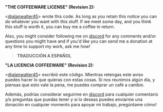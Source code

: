 **"THE COFFEEWARE LICENSE" (Revision 2):**

<[@alanwalter45][1]> wrote this code. As long as you retain this notice you
can do whatever you want with this stuff. If we meet some day, and you think 
this stuff is worth it, you can buy me a coffee in return. 

Also, you might consider following me on [discord][2] for any comments and/or questions you might have and if you'd like you can send me a donation 
at any time to support my work, ask me how!


> **TRADUCCIÓN A ESPAÑOL**

**"LA LICENCIA COFFEEWARE" (Revision 2):**

<[@alanwalter45][1]> escribió este código. Mientras retengas este aviso puedes hacer lo que quieras con estas cosas. Si nos reunimos algún día, y piensas que esto vale la pena, me puedes comprar un café a cambio.

Además, podrías considerar seguirme en [discord][2] para cualquier comentario y/o preguntas que puedas tener y si lo deseas puedes enviarme una donación en cualquier momento para apoyar mi trabajo, pregúntame cómo!


  [1]: https://alanwalter45.github.io/sthor
  [2]: https://discord.gg/AaNK56A 